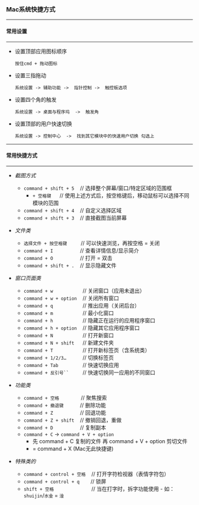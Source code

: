 ### Mac系统快捷方式

------
#### **常用设置**
------

- 设置顶部应用图标顺序
    ```
    按住cmd + 拖动图标
    ```

- 设置三指拖动
    ```
    系统设置 -> 辅助功能 ->  指针控制 ->  触控板选项
    ```

- 设置四个角的触发
    ```
    系统设置 -> 桌面与程序坞  ->  触发角
    ```

- 设置顶部的用户快速切换
    ```
    系统设置 -> 控制中心  ->  找到其它模块中的快速用户切换 勾选上
    ```

------
#### **常用快捷方式**
------

- *截图方式*
	- `command + shift + 5`  &nbsp;&nbsp; // 选择整个屏幕/窗口/特定区域的范围框
		- `+ 空格键 `  &nbsp;&nbsp; // 使用上述方式后，按空格键后，移动鼠标可以选择不同模块的范围
   	- `command + shift + 4`  &nbsp;&nbsp; // 自定义选择区域
	- `command + shift + 3`	 &nbsp;&nbsp; // 直接截图当前屏幕

- *文件类*
  	- `选择文件 + 按空格键   `  &nbsp;&nbsp; // 可以快速浏览，再按空格 = 关闭
  	- `command + I        `  &nbsp;&nbsp; // 查看详情信息/显示简介
  	- `command + O        `  &nbsp;&nbsp; // 打开 = 双击
  	- `command + shift + .`  &nbsp;&nbsp; // 显示隐藏文件

- *窗口页面类*
  	- `command + w         `  &nbsp;&nbsp; // 关闭窗口（应用未退出）
  	- `command + w + option`  &nbsp;&nbsp; // 关闭所有窗口
  	- `command + q         `  &nbsp;&nbsp; // 推出应用（关闭后台）
  	- `command + m         `  &nbsp;&nbsp; // 最小化窗口
  	- `command + h         `  &nbsp;&nbsp; // 隐藏正在运行的应用程序窗口
  	- `command + h + option`  &nbsp;&nbsp; // 隐藏其它应用程序窗口
  	- `command + N         `  &nbsp;&nbsp; // 打开新窗口
  	- `command + N + shift `  &nbsp;&nbsp; // 新建文件夹
  	- `command + T         `  &nbsp;&nbsp; // 打开新标签页（含系统类）
  	- `command + 1/2/3…    `  &nbsp;&nbsp; // 切换标签页
  	- `command + Tab       `  &nbsp;&nbsp; // 快速切换应用
  	- `command + 反引号``   `  &nbsp;&nbsp; // 快速切换同一应用的不同窗口

- *功能类*
  	- `command + 空格      `  &nbsp;&nbsp; // 聚焦搜索
  	- `command + 撤退键    `  &nbsp;&nbsp; // 删除功能
  	- `command + Z        `  &nbsp;&nbsp; // 回退功能
  	- `command + Z + shift`  &nbsp;&nbsp; // 撤销回退，重做
  	- `command + D        `  &nbsp;&nbsp; // 复制副本
  	- `command + C` -> `command + V + option`  &nbsp;&nbsp;
  	  	- 先 command + C 复制的文件 再 command + V + option 剪切文件
  	  	- = command + X (Mac无此快捷键)

- *特殊类的*
	- `command + control + 空格`  &nbsp;&nbsp; // 打开字符检视器（表情字符包）
	- `command + control + q  `  &nbsp;&nbsp; // 锁屏
	- `shift + 空格            `  &nbsp;&nbsp; // 当在打字时，拆字功能使用 - 如：`shuijin`/`水金` = `淦`
